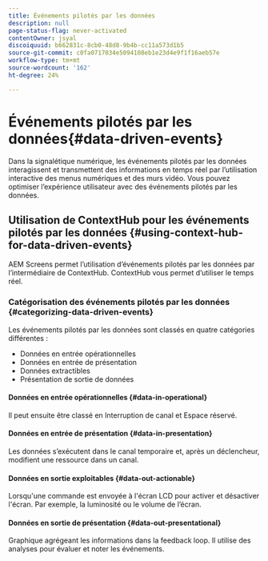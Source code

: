```yaml
---
title: Événements pilotés par les données
description: null
page-status-flag: never-activated
contentOwner: jsyal
discoiquuid: b662831c-8cb0-48d8-9b4b-cc11a573d1b5
source-git-commit: c0fa0717034e5094108eb1e23d4e9f1f16aeb57e
workflow-type: tm+mt
source-wordcount: '162'
ht-degree: 24%

---
```



# Événements pilotés par les données{#data-driven-events}

Dans la signalétique numérique, les événements pilotés par les données interagissent et transmettent des informations en temps réel par l’utilisation interactive des menus numériques et des murs vidéo. Vous pouvez optimiser l’expérience utilisateur avec des événements pilotés par les données.

## Utilisation de ContextHub pour les événements pilotés par les données    {#using-context-hub-for-data-driven-events}

AEM Screens permet l’utilisation d’événements pilotés par les données par l’intermédiaire de ContextHub. ContextHub vous permet d’utiliser le temps réel.

### Catégorisation des événements pilotés par les données {#categorizing-data-driven-events}

Les événements pilotés par les données sont classés en quatre catégories différentes :

* Données en entrée opérationnelles   
* Données en entrée de présentation   
* Données extractibles
* Présentation de sortie de données

#### Données en entrée opérationnelles    {#data-in-operational}

Il peut ensuite être classé en Interruption de canal et Espace réservé.

#### Données en entrée de présentation    {#data-in-presentation}

Les données s’exécutent dans le canal temporaire et, après un déclencheur, modifient une ressource dans un canal.

#### Données en sortie exploitables    {#data-out-actionable}

Lorsqu&#39;une commande est envoyée à l&#39;écran LCD pour activer et désactiver l&#39;écran. Par exemple, la luminosité ou le volume de l’écran.

#### Données en sortie de présentation    {#data-out-presentational}

Graphique agrégeant les informations dans la feedback loop. Il utilise des analyses pour évaluer et noter les événements.
